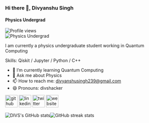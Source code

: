 ### Hi there 👋, Divyanshu Singh
#### Physics Undergrad
![Profile views](https://gpvc.arturio.dev/divshacker)  
![Physics Undergrad](https://github.com/divshacker/divshacker/blob/main/My%20Post.png)

I am currently a physics undergraduate student working in Quantum Computing

Skills: Qiskit / Jupyter / Python / C++

- 🌱 I’m currently learning Quantum Computing 
- 💬 Ask me about Physics 
- 📫 How to reach me: divyanshusingh239@gmail.com 
- 😄 Pronouns: divshacker 


[<img src='https://cdn.jsdelivr.net/npm/simple-icons@3.0.1/icons/github.svg' alt='github' height='40'>](https://github.com/divshacker)  [<img src='https://cdn.jsdelivr.net/npm/simple-icons@3.0.1/icons/linkedin.svg' alt='linkedin' height='40'>](https://www.linkedin.com/in/divs/)  [<img src='https://cdn.jsdelivr.net/npm/simple-icons@3.0.1/icons/twitter.svg' alt='twitter' height='40'>](https://twitter.com/divshacker)  [<img src='https://cdn.jsdelivr.net/npm/simple-icons@3.0.1/icons/icloud.svg' alt='website' height='40'>](oceanofphysics.blogspot.com)  

![DIVS's GitHub stats](https://github-readme-stats.vercel.app/api?username=divshacker&show_icons=true&theme=dark)![GitHub streak stats](https://github-readme-streak-stats.herokuapp.com/?user=divshacker)



